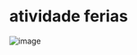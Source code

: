 # atividade ferias

 ![image](https://github.com/user-attachments/assets/c8d9a25c-64ae-4569-aa4e-af6856261c01)




